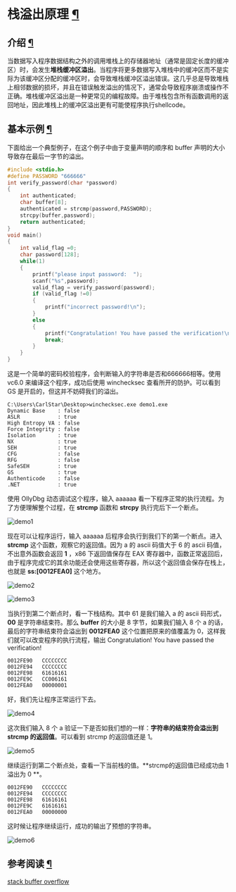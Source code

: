 # 栈溢出原理 [¶]()

## 介绍 [¶]()

当数据写入程序数据结构之外的调用堆栈上的存储器地址（通常是固定长度的缓冲区）时，会发生**堆栈缓冲区溢出**。当程序将更多数据写入堆栈中的缓冲区而不是实际为该缓冲区分配的缓冲区时，会导致堆栈缓冲区溢出错误。这几乎总是导致堆栈上相邻数据的损坏，并且在错误触发溢出的情况下，通常会导致程序崩溃或操作不正确。堆栈缓冲区溢出是一种更常见的编程故障。由于堆栈包含所有函数调用的返回地址，因此堆栈上的缓冲区溢出更有可能使程序执行shellcode。



## 基本示例 [¶]()

下面给出一个典型例子，在这个例子中由于变量声明的顺序和 buffer 声明的大小导致存在最后一字节的溢出。

```c
#include <stdio.h>
#define PASSWORD "666666"
int verify_password(char *password)
{
	int authenticated;
	char buffer[8];
	authenticated = strcmp(password,PASSWORD);
	strcpy(buffer,password); 
	return authenticated;
}
void main()
{
	int valid_flag =0;
	char password[128];
	while(1)
	{
		printf("please input password:  ");
		scanf("%s",password);
		valid_flag = verify_password(password);
		if (valid_flag !=0)
		{
			printf("incorrect password!\n");
		}
		else
		{
			printf("Congratulation! You have passed the verification!\n");
			break;
		}
	}
}
```

这是一个简单的密码校验程序，会判断输入的字符串是否和666666相等。使用 vc6.0 来编译这个程序，成功后使用 winchecksec 查看所开的防护。可以看到 GS 是开启的，但这并不妨碍我们的溢出。

```
C:\Users\CarlStar\Desktop>winchecksec.exe demo1.exe
Dynamic Base    : false
ASLR            : true
High Entropy VA : false
Force Integrity : false
Isolation       : true
NX              : true
SEH             : true
CFG             : false
RFG             : false
SafeSEH         : true
GS              : true
Authenticode    : false
.NET            : true
```

使用 OllyDbg 动态调试这个程序，输入 aaaaaa 看一下程序正常的执行流程。为了方便理解整个过程，在 **strcmp** 函数和 **strcpy** 执行完后下一个断点。

![demo1](../figure/demo1-1.png)

现在可以让程序运行，输入 aaaaaa 后程序会执行到我们下的第一个断点。进入 **strcmp** 这个函数，观察它的返回值。因为 a 的 ascii 码值大于 6 的 ascii 码值，不出意外函数会返回 **1** ，x86 下返回值保存在 EAX 寄存器中，函数正常返回后，由于程序完成它的其余功能还会使用这些寄存器，所以这个返回值会保存在栈上，也就是 **ss:[0012FEA0]** 这个地方。

![demo2](../figure/demo1-2.png)

![demo3](../figure/demo1-3.png)

当执行到第二个断点时，看一下栈结构。其中 61 是我们输入 a 的 ascii 码形式，**00** 是字符串结束符。那么 **buffer** 的大小是 8 字节，如果我们输入 8 个 a 的话，最后的字符串结束符会溢出到 **0012FEA0** 这个位置把原来的值覆盖为 0，这样我们就可以改变程序的执行流程，输出 Congratulation! You have passed the verification!

```
0012FE90   CCCCCCCC
0012FE94   CCCCCCCC
0012FE98   61616161
0012FE9C   CC006161
0012FEA0   00000001
```

好，我们先让程序正常运行下去。

![demo4](../figure/demo1-4.png)

这次我们输入 8 个 a 验证一下是否如我们想的一样：**字符串的结束符会溢出到 strcmp 的返回值**。可以看到 strcmp 的返回值还是 1。

![demo5](../figure/demo1-5.png)

继续运行到第二个断点处，查看一下当前栈的值。**strcmp的返回值已经成功由 1 溢出为 0 **。

```
0012FE90   CCCCCCCC
0012FE94   CCCCCCCC
0012FE98   61616161
0012FE9C   61616161
0012FEA0   00000000
```

这时候让程序继续运行，成功的输出了预想的字符串。

![demo6](../figure/demo1-6.png)



## 参考阅读 [¶]()

[stack buffer overflow](https://en.wikipedia.org/wiki/Stack_buffer_overflow)

